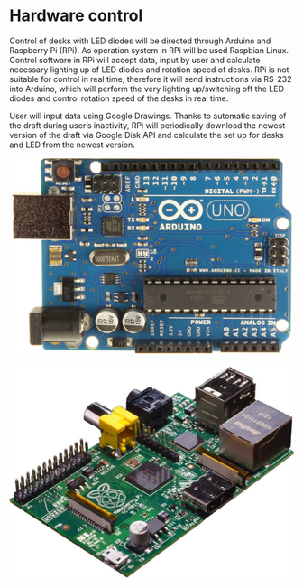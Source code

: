 # Hardware control

Control of desks with LED diodes will be directed through Arduino and Raspberry Pi (RPi). As operation system in RPi will be used Raspbian Linux. Control software in RPi will accept data, input by user and calculate necessary lighting up of LED diodes and rotation speed of desks. RPi is not suitable for control in real time, therefore it will send instructions via RS-232 into Arduino, which will perform the very lighting up/switching off the LED diodes and control rotation speed of the desks in real time.

User will input data using Google Drawings. Thanks to automatic saving of the draft during user’s inactivity, RPi will periodically download the newest version of the draft via Google Disk API and calculate the set up for desks and LED from the newest version.

![Example Image](../project_images/ArduinoUno_R3_Front.jpg?raw=true "Example Image")

![Example Image](../project_images/Raspberry_Pi.jpg?raw=true "Example Image")

